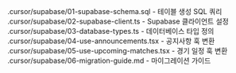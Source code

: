 .cursor/supabase/01-supabase-schema.sql - 테이블 생성 SQL 쿼리
.cursor/supabase/02-supabase-client.ts - Supabase 클라이언트 설정
.cursor/supabase/03-database-types.ts - 데이터베이스 타입 정의
.cursor/supabase/04-use-announcements.tsx - 공지사항 훅 변환
.cursor/supabase/05-use-upcoming-matches.tsx - 경기 일정 훅 변환
.cursor/supabase/06-migration-guide.md - 마이그레이션 가이드
